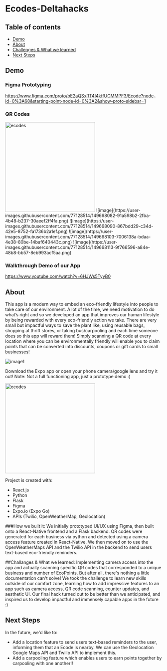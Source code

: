 # Ecodes-Deltahacks


## Table of contents
* [Demo](#demo)
* [About](#about)
* [Challenges & What we learned](#challenges&whatwelearned)
* [Next Steps](#next-steps)

## Demo

### Figma Prototyping
https://www.figma.com/proto/bE2aQSxRT4I4kffUGMMPF3/Ecode?node-id=0%3A68&starting-point-node-id=0%3A2&show-proto-sidebar=1
### QR Codes 

<img width="288" alt="ecodes" src="https://user-images.githubusercontent.com/77128514/149668053-cd15558e-15f2-4749-baeb-03069c669836.png">
![image](https://user-images.githubusercontent.com/77128514/149668082-91a598b2-2fba-4b48-b237-30aeef2ff4fa.png)
![image](https://user-images.githubusercontent.com/77128514/149668090-867bdd29-c34d-42e5-8752-fa1736b2a1ef.png)
![image](https://user-images.githubusercontent.com/77128514/149668103-7006138a-bdaa-4e38-80be-14baf640443c.png)
![image](https://user-images.githubusercontent.com/77128514/149668113-9f766596-a84e-48b8-bb57-8eb993acf5aa.png)


### Walkthrough Demo of our App
https://www.youtube.com/watch?v=6HJWs5TyyB0





	
## About

This app is a modern way to embed an eco-friendly lifestyle into people to take care of our environment. A lot of the time, we need motivation to do what’s right and so we developed an app that improves our human lifestyle by being rewarded with every eco-friendly action we take. There are very small but impactful ways to save the plant like, using reusable bags, shopping at thrift stores, or taking bus/carpooling and each time someone does so this app will reward them! Simply scanning a QR code at every location where you can be environmentally friendly will enable you to claim points that can be converted into discounts, coupons or gift cards to small businesses!

![image1](https://user-images.githubusercontent.com/47333291/149666818-251bde5b-e5e9-4dfb-8ebe-24b2b4aa88c1.jpeg)

Download the Expo app or open your phone camera/google lens and try it out! Note: Not a full functioning app, just a prototype demo :)

<img width="288" alt="ecodes" src="https://user-images.githubusercontent.com/47333291/149667693-92a4fc1b-5f15-4e81-990b-d576714bfc65.png">

Project is created with:
* React.js
* Python
* Flask
* Figma
* Expo.io (Expo Go)
* APIs (Twilio, OpenWeatherMap, Geolocation)

###How we built it:
We initially prototyped UI/UX using Figma, then built onto a React-Native frontend and a Flask backend. QR codes were generated for each business via python and detected using a camera access feature created in React-Native. We then moved on to use the OpenWeatherMaps API and the Twilio API in the backend to send users text-based eco-friendly reminders.

##Challanges & What we learned:
Implementing camera access into the app and actually scanning specific QR codes that corresponded to a unique business and number of EcoPoints. But after all, there's nothing a little documentation can't solve! We took the challenge to learn new skills outside of our comfort zone, learning how to add impressive features to an app such as camera access, QR code scanning, counter updates, and aesthetic UI. Our final hack turned out to be better than we anticipated, and inspired us to develop impactful and immensely capable apps in the future :)


## Next Steps
In the future, we'd like to:
* Add a location feature to send users text-based reminders to the user, informing them that an Ecode is nearby. We can use the Geolocation Google Maps API and Twilio API to implement this. 
* Add a carpooling feature which enables users to earn points together by carpooling with one another!!




